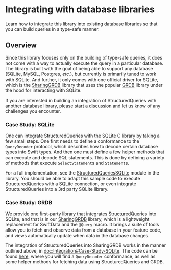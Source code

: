 # Integrating with database libraries

Learn how to integrate this library into existing database libraries so that you can build queries
in a type-safe manner.

## Overview

Since this library focuses only on the building of type-safe queries, it does not come with a way to
actually execute the query in a particular database. The library is built with the goal of being
able to support any database (SQLite, MySQL, Postgres, _etc._), but currently is primarily tuned to
work with SQLite. And further, it only comes with one official driver for SQLite, which is the
[SharingGRDB][sharing-grdb-gh] library that uses the popular [GRDB][grdb-gh] library under the hood
for interacting with SQLite.

If you are interested in building an integration of StructuredQueries with another database
library, please [start a discussion][sq-discussions] and let us know of any challenges you
encounter.

[sharing-grdb-gh]: http://github.com/pointfreeco/sharing-grdb
[grdb-gh]: http://github.com/groue/GRDB.swift
[sq-discussions]: http://github.com/pointfreeco/swift-structured-queries/discussions/new/choose

### Case Study: SQLite

One can integrate StructuredQueries with the SQLite C library by taking a few small steps. One
first needs to define a conformance to the ``QueryDecoder`` protocol, which describes how to decode
certain database types into Swift types. And then one must define a few helper methods that can
execute and decode SQL statements. This is done by defining a variety of methods that execute
``SelectStatement``s and ``Statement``s.

For a full implementation, see the [StructuredQueriesSQLite][sq-sqlite] module in the library. You
should be able to adapt this sample code to execute StructuredQueries with a SQLite connection, or
even integrate StructuredQueries into a 3rd party SQLite library.

[sq-sqlite]: https://github.com/pointfreeco/swift-structured-queries/tree/main/Sources/StructuredQueriesSQLite

### Case Study: GRDB

We provide one first-party library that integrates StructuredQueries into SQLite, and that is in
our [SharingGRDB][sharing-grdb-gh] library, which is a lightweight replacement for SwiftData and
the `@Query` macro. It brings a suite of tools allow you to fetch and observe data from a database
in your feature code, and views automatically update when data in the database changes.

The integration of StructuredQueries into SharingGRDB works in the manner outlined above, in
<doc:Integration#Case-Study-SQLite>. The code can be found [here][sq-sharing-grdb], where you will
find a ``QueryDecoder`` conformance, as well as some helper methods for fetching data using
StructuredQueries and GRDB.

[sharing-grdb-gh]: http://github.com/pointfreeco/sharing-grdb
[sq-sharing-grdb]: https://github.com/pointfreeco/sharing-grdb/tree/main/Sources/StructuredQueriesGRDBCore
